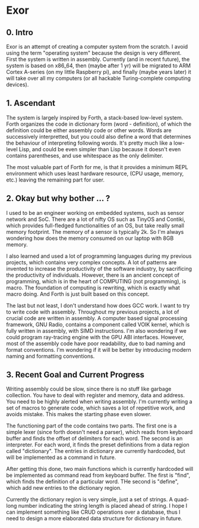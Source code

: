 # Exor

## 0. Intro
Exor is an attempt of creating a computer system from the scratch. I avoid using
the term "operating system" because the design is very different. First the system
is written in assembly. Currently (and in recent future), the system is based on
x86_64, then (maybe after 1 yr) will be migrated to ARM Cortex A-series (on my
little Raspberry pi), and finally (maybe years later) it will take over all my
computers (or all hackable Turing-complete computing devices).


## 1. Ascendant
The system is largely inspired by Forth, a stack-based low-level system. Forth
organizes the code in dictionary form (word - definition), of which the definition
could be either assembly code or other words. Words are successively interpretted,
but you could also define a word that determines the behaviour of interpreting
following words. It's pretty much like a low-level Lisp, and could be even simpler
than Lisp because it doesn't even contains parentheses, and use whitespace as the 
only delimiter.

The most valuable part of Forth for me, is that it provides a minimum REPL environment
which uses least hardware resource, (CPU usage, memory, etc.) leaving the remaining
part for user. 

## 2. Okay but why bother ... ?
I used to be an engineer working on embedded systems, such as sensor network and SoC.
There are a lot of nifty OS such as TinyOS and Contiki, which provides full-fledged
functionalities of an OS, but take really small memory footprint. The memory of a sensor
is typically 2k. So I'm always wondering how does the memory consumed on our laptop with
8GB memory.

I also learned and used a lot of programming languages during my previous projects, which
contains very complex concepts. A lot of patterns are invented to increase the productivity
of the software industry, by sacrificing the productivity of individuals. However, there
is an ancient concept of programming, which is in the heart of COMPUTING (not programming),
is macro. The foundation of computing is rewriting, which is exactly what macro doing. And
Forth is just built based on this concept.

The last but not least, I don't understand how does GCC work. I want to try to write code
with assembly. Throughout my previous projects, a lot of crucial code are written in
assembly. A computer based signal processing framework, GNU Radio, contains a component
called VOIK kernel, which is fully written in assembly, with SIMD instructions. I'm also
wondering if we could program ray-tracing engine with the GPU ABI interfaces. However, most
of the assembly code have poor readability, due to bad naming and format conventions. I'm
wondering if it will be better by introducing modern naming and formatting conventions.

## 3. Recent Goal and Current Progress
Writing assembly could be slow, since there is no stuff like garbage collection. You have to
deal with register and memory, data and address. You need to be highly alerted when writing
assembly. I'm currently writing a set of macros to generate code, which saves a lot of
repetitive work, and avoids mistake. This makes the starting phase even slower.

The functioning part of the code contains two parts. The first one is a simple lexer (since
forth doesn't need a parser), which reads from keyboard buffer and finds the offset of
delimiters for each word. The second is an interpreter. For each word, it finds the preset
definitions from a data region called "dictionary". The entries in dictionary are currently
hardcoded, but will be implemented as a command in future.

After getting this done, two main functions which is currently hardcoded will be implemented as
command read from keyboard buffer. The first is "find", which finds the definition of a particular
word. THe second is "define", which add new entries to the dictionary region.

Currently the dictionary region is very simple, just a set of strings. A quad-long number indicating
the string length is placed ahead of string. I hope I can implement something like CRUD operations
over a database, thus I need to design a more elaborated data structure for dictionary in future.
